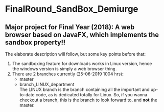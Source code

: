 # FinalRound_SandBox_Demiurge
## Major project for Final Year (2018): A web browser based on JavaFX, which implements the sandbox property!!

The elaborate description will follow, but some key points before that:<br />
1. The sandboxing feature for downloads works in Linux version, hence the windows version is simply a web browser thing.<br />
2. There are 2 branches currently (25-06-2019 1004 hrs): <br />
	- master<br />
	- branch_LINUX_department<br />
	The LINUX branch is the branch containing all the important and up-to-date code, as is dedicated totally for Linux.
  So, if you wanna checkout a branch, this is the branch to look forward to, and **not** the master.
